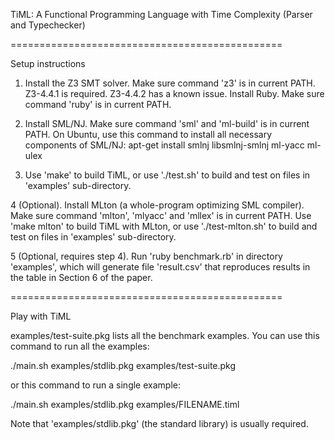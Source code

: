 TiML: A Functional Programming Language with Time Complexity (Parser and Typechecker)

===============================================

Setup instructions

  1. Install the Z3 SMT solver. Make sure command 'z3' is in current PATH.
     Z3-4.4.1 is required. Z3-4.4.2 has a known issue.
     Install Ruby. Make sure command 'ruby' is in current PATH.

  2. Install SML/NJ. Make sure command 'sml' and 'ml-build' is in current PATH.
     On Ubuntu, use this command to install all necessary components of SML/NJ:
       apt-get install smlnj libsmlnj-smlnj ml-yacc ml-ulex

  3. Use 'make' to build TiML, or use './test.sh' to build and test on files in 'examples' sub-directory.

  4 (Optional). Install MLton (a whole-program optimizing SML compiler). Make sure command 'mlton', 'mlyacc' and 'mllex' is in current PATH. Use 'make mlton' to build TiML with MLton, or use './test-mlton.sh' to build and test on files in 'examples' sub-directory.

  5 (Optional, requires step 4). Run 'ruby benchmark.rb' in directory 'examples', which will generate file 'result.csv' that reproduces results in the table in Section 6 of the paper.

===============================================

Play with TiML

examples/test-suite.pkg lists all the benchmark examples. You can use this command to run all the examples:

  ./main.sh examples/stdlib.pkg examples/test-suite.pkg
  
or this command to run a single example:

  ./main.sh examples/stdlib.pkg examples/FILENAME.timl

Note that 'examples/stdlib.pkg' (the standard library) is usually required.
